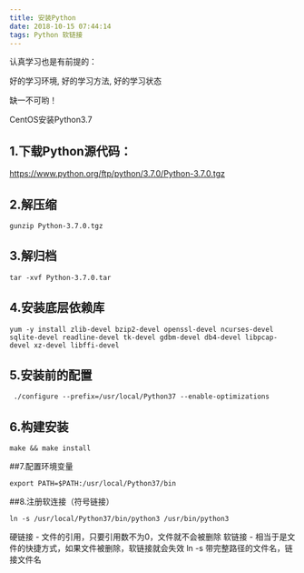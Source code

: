 ```yaml
---
title: 安装Python
date: 2018-10-15 07:44:14
tags: Python 软链接
---
```


认真学习也是有前提的：

好的学习环境, 好的学习方法, 好的学习状态

缺一不可哟！





CentOS安装Python3.7

## 1.下载Python源代码：

https://www.python.org/ftp/python/3.7.0/Python-3.7.0.tgz

## 2.解压缩

```
gunzip Python-3.7.0.tgz
```

## 3.解归档

```
tar -xvf Python-3.7.0.tar
```

## 4.安装底层依赖库

```
yum -y install zlib-devel bzip2-devel openssl-devel ncurses-devel sqlite-devel readline-devel tk-devel gdbm-devel db4-devel libpcap-devel xz-devel libffi-devel
```
## 5.安装前的配置
```
 ./configure --prefix=/usr/local/Python37 --enable-optimizations
```
## 6.构建安装
```
make && make install
```
##7.配置环境变量
```
export PATH=$PATH:/usr/local/Python37/bin
```
##8.注册软连接（符号链接）
```
ln -s /usr/local/Python37/bin/python3 /usr/bin/python3
```
硬链接 - 文件的引用，只要引用数不为0，文件就不会被删除
软链接 - 相当于是文件的快捷方式，如果文件被删除，软链接就会失效
ln -s 带完整路径的文件名，链接文件名